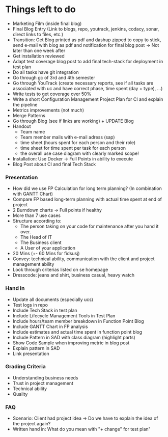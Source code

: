 # Things left to do

* Marketing Film (inside final blog)
* Final Blog Entry (Link to blogs, repo, youtrack, jenkins, codacy, sonar, direct links to files, etc.)
* Transition: Get Blog printed as pdf and dashup zipped to copy to stick, send e-mail with blog as pdf and notification for final blog post
-> Not later than one week after
* Get installation reviewed
* Adapt test coverage blog post to add final tech-stack for deployment in test plan
* Do all tasks have git integration
* Go through gc of 3rd and 4th semester
* Go through YouTrack (create necessary reports, see if all tasks are associated with uc and have correct phase, time spent (day + type), ...)
* Write tests to get coverage over 50%
* Write a short Configuration Management Project Plan for CI and explain the pipeline
* Metrics improvements (not much)
* Merge Patterns
* Go through Blog (see if links are working) + UPDATE Blog
* Handout 
    * Team name
    * Team member mails with e-mail adress (sap)
    * time sheet (hours spent for each person and their role) 
    * time sheet for time spent per task for each person
    * the overall use case diagram with clearly marked scope!
* Installation: Use Docker -> Full Points in ability to execute
* Blog Post about CI and final Tech Stack

### Presentation

* How did we use FP Calculation for long term planning? (In combination with GANTT Chart)
* Compare FP based long-term planning with actual time spent at end of project
* 2 Burndown charts -> Full points if healthy
* More than 7 use cases
* Structure according to: 
    * The person taking on your code for maintenance after you hand it over.
    * The Head of IT
    * The Business client
    * A User of your application
* 20 Mins (+- 60 Mins for fidsusj)
* Convey: technical ability, communication with the client and project management ability
* Look through criterias listed on se homepage
* Dresscode: jeans and shirt, business casual, heavy watch

### Hand in

* Update all documents (especially ucs)
* Test logs in repo
* Include Tech Stack in test plan
* Include Lifecycle Management Tools in Test Plan
* Include hours/team member breakdown in Function Point Blog
* Include GANTT Chart in FP analysis
* Include estimates and actual time spent in function point blog
* Include Pattern in SAD with class diagram (highlight parts)
* Show Code Sample when improving metric in blog post
* Explain pattern in SAD
* Link presentation

### Grading Criteria

* Understanding business needs
* Trust in project management
* Technical ability
* Quality

### FAQ

* Scenario: Client had project idea -> Do we have to explain the idea of the project again?
* Written hand in: What do you mean with "+ change" for test plan"